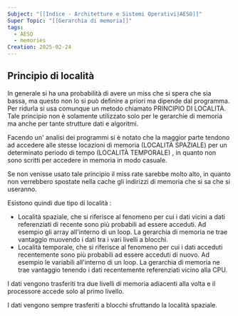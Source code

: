```yaml
---
Subject: "[[Indice - Architetture e Sistemi Operativi|AESO]]"
Super Topic: "[[Gerarchia di memoria]]"
tags:
  - AESO
  - memories
Creation: 2025-02-24
---
```

## Principio di località

In generale si ha una probabilità di avere un miss che si spera che sia bassa, ma questo non lo si può definire a priori ma dipende dal programma. Per ridurla si usa comunque un metodo chiamato PRINCIPIO DI LOCALITÀ. Tale principio non è solamente utilizzato solo per le gerarchie di memoria ma anche per tante strutture dati e algoritmi.

Facendo un' analisi dei programmi si è notato che la maggior parte tendono ad accedere alle stesse locazioni di memoria (LOCALITÀ SPAZIALE) per un determinato periodo di tempo (LOCALITÀ TEMPORALE) , in quanto non sono scritti per accedere in memoria in modo casuale.

Se non venisse usato tale principio il miss rate sarebbe molto alto, in quanto non verrebbero spostate nella cache gli indirizzi di memoria che si sa che si useranno.

Esistono quindi due tipo di località :

- Località spaziale, che si riferisce al fenomeno per cui i dati vicini a dati referenziati di recente sono più probabili ad essere acceduti. Ad esempio gli array all'interno di un loop. La gerarchia di memoria ne trae vantaggio muovendo i dati tra i vari livelli a blocchi.
- Località temporale, che si riferisce al fenomeno per cui i dati acceduti recentemente sono più probabili ad essere acceduti di nuovo. Ad esempio le variabili all'interno di un loop. La gerarchia di memoria ne trae vantaggio tenendo i dati recentemente referenziati vicino alla CPU.

I dati vengono trasferiti tra due livelli di memoria adiacenti alla volta e il processore accede solo al primo livello.

I dati vengono sempre trasferiti a blocchi sfruttando la località spaziale.
